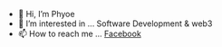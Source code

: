 - 👋 Hi, I’m Phyoe
- 👀 I’m interested in ... Software Development & web3
- 📫 How to reach me ... [Facebook](https://www.facebook.com/Ko.Phyoe.1997)

<!---
PhyoeBlitz/PhyoeBlitz is a ✨ special ✨ repository because its `README.md` (this file) appears on your GitHub profile.
You can click the Preview link to take a look at your changes.
--->
